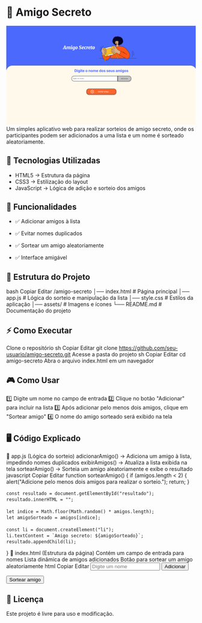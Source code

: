 
# 🎁 Amigo Secreto
![Tela Inicial](assets/image.png)
Um simples aplicativo web para realizar sorteios de amigo secreto, onde os participantes podem ser adicionados a uma lista e um nome é sorteado aleatoriamente.

## 🚀 Tecnologias Utilizadas
- HTML5 → Estrutura da página
- CSS3 → Estilização do layout
- JavaScript → Lógica de adição e sorteio dos amigos

## 📌 Funcionalidades
- ✅ Adicionar amigos à lista
* ✅ Evitar nomes duplicados
- ✅ Sortear um amigo aleatoriamente
* ✅ Interface amigável

## 📂 Estrutura do Projeto
bash
Copiar
Editar
/amigo-secreto
│── index.html      # Página principal
│── app.js          # Lógica do sorteio e manipulação da lista
│── style.css       # Estilos da aplicação
│── assets/         # Imagens e ícones
└── README.md       # Documentação do projeto
## ⚡ Como Executar
Clone o repositório
sh
Copiar
Editar
git clone https://github.com/seu-usuario/amigo-secreto.git
Acesse a pasta do projeto
sh
Copiar
Editar
cd amigo-secreto
Abra o arquivo index.html em um navegador
## 🎮 Como Usar
1️⃣ Digite um nome no campo de entrada
2️⃣ Clique no botão "Adicionar" para incluir na lista
3️⃣ Após adicionar pelo menos dois amigos, clique em "Sortear amigo"
4️⃣ O nome do amigo sorteado será exibido na tela

## 🖥️ Código Explicado
📌 app.js (Lógica do sorteio)
adicionarAmigo() → Adiciona um amigo à lista, impedindo nomes duplicados
exibirAmigos() → Atualiza a lista exibida na tela
sortearAmigo() → Sorteia um amigo aleatoriamente e exibe o resultado
javascript
Copiar
Editar
function sortearAmigo() {
    if (amigos.length < 2) {
        alert("Adicione pelo menos dois amigos para realizar o sorteio.");
        return;
    }

    const resultado = document.getElementById("resultado");
    resultado.innerHTML = "";
    
    let indice = Math.floor(Math.random() * amigos.length);
    let amigoSorteado = amigos[indice];

    const li = document.createElement("li");
    li.textContent = `Amigo secreto: ${amigoSorteado}`;
    resultado.appendChild(li);
}
📌 index.html (Estrutura da página)
Contém um campo de entrada para nomes
Lista dinâmica de amigos adicionados
Botão para sortear um amigo aleatoriamente
html
Copiar
Editar
<input type="text" id="amigo" class="input-name" placeholder="Digite um nome">
<button class="button-add" onclick="adicionarAmigo()">Adicionar</button>
<ul id="listaAmigos"></ul>
<button onclick="sortearAmigo()">Sortear amigo</button>
<ul id="resultado"></ul>

## 📜 Licença
Este projeto é livre para uso e modificação.


